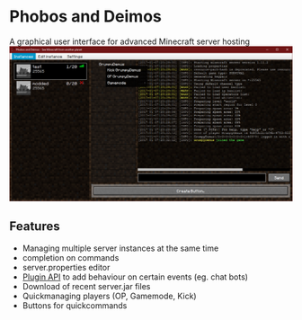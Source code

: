 # Phobos and Deimos
A graphical user interface for advanced Minecraft server hosting 
![Image of Server GUI](pad.png)


Features
--------

* Managing multiple server instances at the same time
* completion on commands
* server.properties editor
* [Plugin API](/plugin_api.md "Plugin API") to add behaviour on certain events (eg. chat bots)
* Download of recent server.jar files
* Quickmanaging players (OP, Gamemode, Kick)
* Buttons for quickcommands
